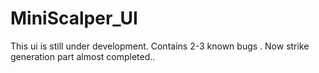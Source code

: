 # MiniScalper_UI
This ui is still under development. Contains 2-3 known bugs .
Now strike generation part almost completed..
 
